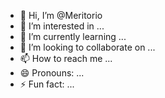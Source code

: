 - 👋 Hi, I’m @Meritorio
- 👀 I’m interested in ...
- 🌱 I’m currently learning ...
- 💞️ I’m looking to collaborate on ...
- 📫 How to reach me ...
- 😄 Pronouns: ...
- ⚡ Fun fact: ...

<!---
Meritorio/Meritorio is a ✨ special ✨ repository because its `README.md` (this file) appears on your GitHub profile.
You can click the Preview link to take a look at your changes.
--->
